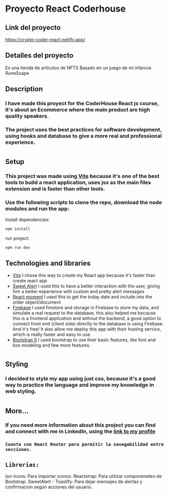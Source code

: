 # Proyecto React Coderhouse

## Link  del proyecto

https://crypto-coder-react.netlify.app/
## Detalles del proyecto


Es una tienda de artículos de NFTS Basado en un juego de mi infancia RuneScape


## Description

### I have made this proyect for the CoderHouse React js course, it's about an Ecommerce where the main product are high quality speakers.

### The project uses the best practices for software development, using hooks and database to give a more real and professional experience.

#

## Setup

### This project was made using [Vite](https://vitejs.dev/) because it's one of the best tools to build a react application, uses jsx as the main files extension and is faster than other tools.

### Use the following scripts to clone the repo, download the node modules and run the app:



Install dependencies:

```
npm install
```

run project:

```
npm run dev
```

## Technologies and libraries

- [Vite](https://vitejs.dev/)
  I chose this way to create my React app because it's faster than create react app
- [Sweet Alert](https://sweetalert2.github.io/)
  I used this to have a better interaction with the user, giving him a better experience with custom and pretty alert messages
- [React moment](https://www.npmjs.com/package/react-moment)
  I used this to get the today date and include into the order object/document
- [Firebase](https://firebase.google.com/)
  I used firestore and storage in Firebase to store my data, and simulate a real request to the database, this also helped me because this is a frontend application and without the backend, a good option to connect front end (client side) directly to the database is using Firebase. And it's free!
  It also allow me deploy this app with their hosting service, which is really faster and easy to use.
- [Bootstrap 5](https://getbootstrap.com/docs/5.0/getting-started/introduction/)
  I used bootstrap to use their basic features, like font and box modeling and few more features.

#

## Styling

### I decided to style my app using just css, because it's a good way to practice the language and improve my knowledge in web styling.

#

## More...

### If you need more information about this project you can find and connect with me in LinkedIn, using the [link to my profile](https://www.linkedin.com/in/david-urdaneta-75bb8b1a1/)



### `Cuenta con React Router para permitir la navegabilidad entre secciones.`

## `Librerias:`
Ion-Icons: Para importar iconos.
Reactstrap: Para utilizar componenetes de Bootstrap.
SweetAlert - Toastify: Para dejar mensajes de alertas y confirmacion según acciones del usuario.
